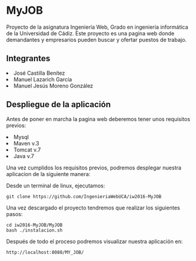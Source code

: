 <h1>MyJOB</h1>

Proyecto de la asignatura Ingeniería Web, Grado en ingeniería informática de la Universidad de Cádiz. 
Este proyecto es una pagina web donde demandantes y empresarios pueden buscar y ofertar puestos de trabajo. 

<h2>Integrantes</h2>
<lu>
<li>José Castilla Benítez
<li>Manuel Lazarich García
<li>Manuel Jesús Moreno González
</lu>

<h2>Despliegue de la aplicación</h2>

Antes de poner en marcha la pagina web deberemos tener unos requisitos previos:
<lu>
<li>Mysql
<li>Maven v.3
<li>Tomcat v.7
<li>Java v.7
</lu>

Una vez cumplidos los requisitos previos, podremos desplegar nuestra aplicacion de la siguiente manera:

Desde un terminal de linux, ejecutamos:

    git clone https://github.com/IngenieriaWebUCA/iw2016-MyJOB

Una vez descargado el proyecto tendremos que realizar los siguientes pasos:

    cd iw2016-MyJOB/MyJOB
    bash ./instalacion.sh

Después de todo el proceso podremos visualizar nuestra aplicación en:

    http://localhost:8080/MY_JOB/

